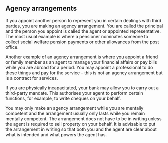 ##  Agency arrangements

If you appoint another person to represent you in certain dealings with third
parties, you are making an agency arrangement. You are called the principal
and the person you appoint is called the agent or appointed representative.
The most usual example is where a pensioner nominates someone to collect
social welfare pension payments or other allowances from the post office.

Another example of an agency arrangement is where you appoint a friend or
family member as an agent to manage your financial affairs or pay bills while
you are abroad for a period. You may appoint a professional to do these things
and pay for the service – this is not an agency arrangement but is a contract
for services.

If you are physically incapacitated, your bank may allow you to carry out a
third-party mandate. This authorises your agent to perform certain functions,
for example, to write cheques on your behalf.

You may only make an agency arrangement while you are mentally competent and
the arrangement usually only lasts while you remain mentally competent. The
arrangement does not have to be in writing unless the agent is required to
sell property on your behalf. It is advisable to put the arrangement in
writing so that both you and the agent are clear about what is intended and
what powers the agent has.

